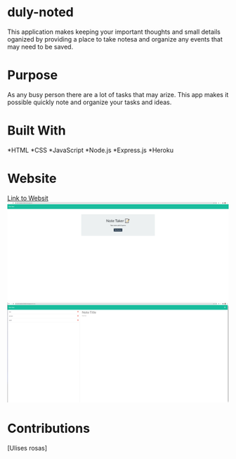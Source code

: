 # duly-noted
This application makes keeping your important thoughts and small details oganized by providing a place to take notesa and organize any events that may need to be saved.

# Purpose
As any busy person there are a lot of tasks that may arize. This app makes it possible quickly note and organize your tasks and ideas.

# Built With 
*HTML *CSS *JavaScript *Node.js *Express.js *Heroku
# Website 
[Link to Websit](https://calm-headland-58342.herokuapp.com/)
![website menu](./public/assets/images/note-taker-menu.png)
![website notes](./public/assets/images/note-taker-notes.png)

# Contributions 
[Ulises rosas]